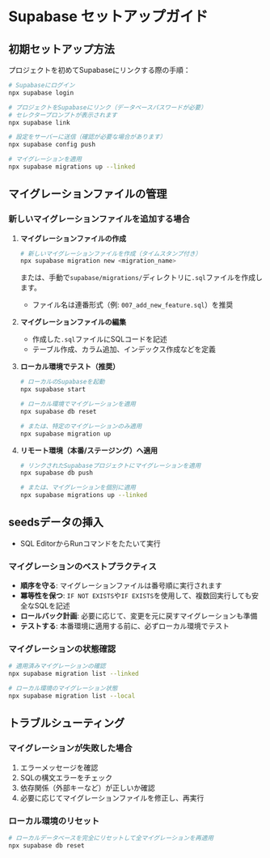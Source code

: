 # Supabase セットアップガイド

## 初期セットアップ方法

プロジェクトを初めてSupabaseにリンクする際の手順：

``` bash
# Supabaseにログイン
npx supabase login

# プロジェクトをSupabaseにリンク（データベースパスワードが必要）
# セレクタープロンプトが表示されます
npx supabase link

# 設定をサーバーに送信（確認が必要な場合があります）
npx supabase config push

# マイグレーションを適用
npx supabase migrations up --linked
```

## マイグレーションファイルの管理

### 新しいマイグレーションファイルを追加する場合

1. **マイグレーションファイルの作成**
   ```bash
   # 新しいマイグレーションファイルを作成（タイムスタンプ付き）
   npx supabase migration new <migration_name>
   ```

   または、手動で`supabase/migrations/`ディレクトリに`.sql`ファイルを作成します。
   - ファイル名は連番形式（例: `007_add_new_feature.sql`）を推奨

2. **マイグレーションファイルの編集**
   - 作成した`.sql`ファイルにSQLコードを記述
   - テーブル作成、カラム追加、インデックス作成などを定義

3. **ローカル環境でテスト（推奨）**
   ```bash
   # ローカルのSupabaseを起動
   npx supabase start

   # ローカル環境でマイグレーションを適用
   npx supabase db reset

   # または、特定のマイグレーションのみ適用
   npx supabase migration up
   ```

4. **リモート環境（本番/ステージング）へ適用**
   ```bash
   # リンクされたSupabaseプロジェクトにマイグレーションを適用
   npx supabase db push

   # または、マイグレーションを個別に適用
   npx supabase migrations up --linked
   ```

## seedsデータの挿入
- SQL EditorからRunコマンドをたたいて実行

### マイグレーションのベストプラクティス

- **順序を守る**: マイグレーションファイルは番号順に実行されます
- **冪等性を保つ**: `IF NOT EXISTS`や`IF EXISTS`を使用して、複数回実行しても安全なSQLを記述
- **ロールバック計画**: 必要に応じて、変更を元に戻すマイグレーションも準備
- **テストする**: 本番環境に適用する前に、必ずローカル環境でテスト

### マイグレーションの状態確認

```bash
# 適用済みマイグレーションの確認
npx supabase migration list --linked

# ローカル環境のマイグレーション状態
npx supabase migration list --local
```

## トラブルシューティング

### マイグレーションが失敗した場合

1. エラーメッセージを確認
2. SQLの構文エラーをチェック
3. 依存関係（外部キーなど）が正しいか確認
4. 必要に応じてマイグレーションファイルを修正し、再実行

### ローカル環境のリセット

```bash
# ローカルデータベースを完全にリセットして全マイグレーションを再適用
npx supabase db reset
```